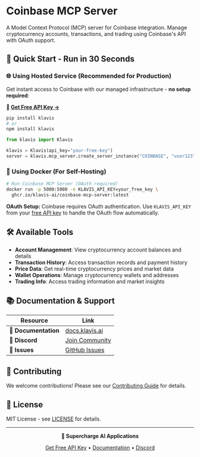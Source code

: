 # Coinbase MCP Server

A Model Context Protocol (MCP) server for Coinbase integration. Manage cryptocurrency accounts, transactions, and trading using Coinbase's API with OAuth support.

## 🚀 Quick Start - Run in 30 Seconds

### 🌐 Using Hosted Service (Recommended for Production)

Get instant access to Coinbase with our managed infrastructure - **no setup required**:

**🔗 [Get Free API Key →](https://www.klavis.ai/home/api-keys)**

```bash
pip install klavis
# or
npm install klavis
```

```python
from klavis import Klavis

klavis = Klavis(api_key="your-free-key")
server = klavis.mcp_server.create_server_instance("COINBASE", "user123")
```

### 🐳 Using Docker (For Self-Hosting)

```bash
# Run Coinbase MCP Server (OAuth required)
docker run -p 5000:5000 -e KLAVIS_API_KEY=your_free_key \
  ghcr.io/klavis-ai/coinbase-mcp-server:latest
```

**OAuth Setup:** Coinbase requires OAuth authentication. Use `KLAVIS_API_KEY` from your [free API key](https://www.klavis.ai/home/api-keys) to handle the OAuth flow automatically.

## 🛠️ Available Tools

- **Account Management**: View cryptocurrency account balances and details
- **Transaction History**: Access transaction records and payment history
- **Price Data**: Get real-time cryptocurrency prices and market data
- **Wallet Operations**: Manage cryptocurrency wallets and addresses
- **Trading Info**: Access trading information and market insights

## 📚 Documentation & Support

| Resource | Link |
|----------|------|
| **📖 Documentation** | [docs.klavis.ai](https://docs.klavis.ai) |
| **💬 Discord** | [Join Community](https://discord.gg/p7TuTEcssn) |
| **🐛 Issues** | [GitHub Issues](https://github.com/klavis-ai/klavis/issues) |

## 🤝 Contributing

We welcome contributions! Please see our [Contributing Guide](../../CONTRIBUTING.md) for details.

## 📜 License

MIT License - see [LICENSE](../../LICENSE) for details.

---

<div align="center">
  <p><strong>🚀 Supercharge AI Applications </strong></p>
  <p>
    <a href="https://www.klavis.ai">Get Free API Key</a> •
    <a href="https://docs.klavis.ai">Documentation</a> •
    <a href="https://discord.gg/p7TuTEcssn">Discord</a>
  </p>
</div>